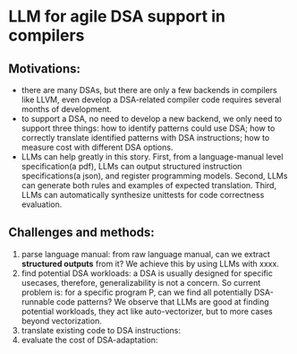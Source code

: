 # LLM for agile DSA support in compilers

## Motivations:

- there are many DSAs, but there are only a few backends in compilers like LLVM, even develop a DSA-related compiler code requires several months of development.
- to support a DSA, no need to develop a new backend, we only need to support three things: how to identify patterns could use DSA; how to correctly translate identified patterns with DSA instructions; how to measure cost with different DSA options.
- LLMs can help greatly in this story. First, from a language-manual level specification(a pdf), LLMs can output structured instruction specifications(a json), and register programming models. Second, LLMs can generate both rules and examples of expected translation. Third, LLMs can automatically synthesize unittests for code correctness evaluation.

## Challenges and methods:

1. parse language manual: from raw language manual, can we extract **structured outputs** from it? We achieve this by using LLMs with xxxx.
2. find potential DSA workloads: a DSA is usually designed for specific usecases, therefore, generalizability is not a concern. So current problem is: for a specific program P, can we find all potentially DSA-runnable code patterns? We observe that LLMs are good at finding potential workloads, they act like auto-vectorizer, but to more cases beyond vectorization.
3. translate existing code to DSA instructions: 
4. evaluate the cost of DSA-adaptation: 


